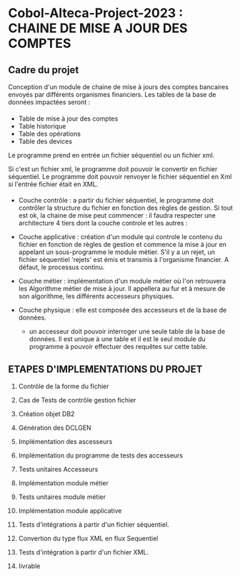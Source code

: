 # Cobol-Alteca-Project-2023 : CHAINE DE MISE A JOUR DES COMPTES 


## Cadre du projet 


Conception d'un module de chaine de mise à jours des comptes bancaires envoyés par différents organismes financiers. Les tables de la base de données impactées seront :
####
* Table de mise à jour des comptes
* Table historique
* Table des opérations
* Table des devices

Le programme prend en entrée un fichier séquentiel ou un fichier xml.

Si c'est un fichier xml, le programme doit pouvoir le convertir en fichier séquentiel. Le programme doit pouvoir renvoyer le fichier séquentiel en Xml si l'entrée fichier était en XML.
####
* Couche contrôle : a partir du fichier séquentiel, le programme doit contrôler la structure du fichier en fonction des règles de gestion. 
Si tout est ok, la chaine de mise peut commencer : il faudra respecter une architecture 4 tiers dont la couche controle et les autres : 

* Couche applicative : création d'un module qui controle le contenu du fichier en fonction de règles de gestion et commence la mise à jour en appelant un sous-programme le module métier. S'il y a un rejet, un fichier séquentiel 'rejets' est émis et transmis à l'organisme financier. A défaut, le processus continu. 

* Couche métier : implémentation d'un module métier où l'on retrouvera les Algorithme métier de mise à jour. Il appellera au fur et à mesure de son algorithme, les différents accesseurs physiques. 

* Couche physique : elle est composée des accesseurs et de la base de données. 
  * un accesseur doit pouvoir interroger une seule table de la base de données. Il est unique à une table et il est le seul module du programme à pouvoir effectuer des requêtes sur cette table.
  
  
## ETAPES D'IMPLEMENTATIONS DU PROJET 

1. Contrôle de la forme du fichier

3. Cas de Tests de contrôle gestion fichier

4. Création objet DB2

5. Génération des DCLGEN

6. Implémentation des ascesseurs

7. Implémentation du programme de tests des accesseurs 

8. Tests unitaires Accesseurs

9. Implémentation module métier

10. Tests unitaires module métier

12. Implémentation module applicative
 
13. Tests d'intégrations à partir d'un fichier séquentiel. 

14. Convertion du  type flux XML en flux Sequentiel

15. Tests d'intégration à partir d'un fichier XML.

16. livrable
